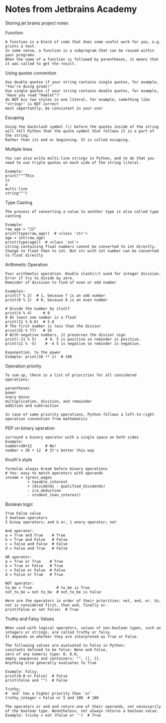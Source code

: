 # Notes from Jetbrains Academy
Storing jet brains project notes

Function

    A function is a block of code that does some useful work for you, e.g. prints a text. 
    In some sense, a function is a subprogram that can be reused within your programs. 
    When the name of a function is followed by parentheses, it means that it was called to get the result.

Using quotes convention

    Use double quotes if your string contains single quotes, for example, "You're doing great!"
    Use single quotes if your string contains double quotes, for example, 'Have you read "Hamlet"?'
    do NOT mix two styles in one literal, for example, something like "string!' is NOT correct
    most importantly, be consistent in your use!

Escaping

    Using the backslash symbol (\) before the quotes inside of the string will tell Python that the quote symbol that follows it is a part of the string.
    Rather than its end or beginning. It is called escaping.

Multiple lines 

    You can also write multi-line strings in Python, and to do that you need to use triple quotes on each side of the string literal.
    
    Example: 
    print("""This
    is
    a
    multi-line
    string""")

Type Casting

    The process of converting a value to another type is also called type casting
    
    Example:
    raw_age = "22"
    print(type(raw_age))  # <class 'str'>
    age = int(raw_age)
    print(type(age))  # <class 'int'>
    string containing float numbers cannot be converted to int directly. Change to float then to int. But str with int number can be converted to float directly

Arithmetic Operation

    Four arithmetic operation. Double slash(//) used for integer division. Error if try to divide by zero.
    Reminder of division to find of even or odd number
    
    Examples:
    print(7 % 2)  # 1, because 7 is an odd number
    print(8 % 2)  # 0, because 8 is an even number
    
    # Divide the number by itself
    print(4 % 4)     # 0
    # At least one number is a float
    print(11 % 6.0)  # 5.0
    # The first number is less than the divisor
    print(55 % 77)   # 55
    # With negative numbers, it preserves the divisor sign
    print(-11 % 5)    # 4. 5 is positive so reminder is positive.
    print(11 % -5)    # -4 5 is negative so reminder is negative.
    
    Exponention. to the power
    Example: print(10 ** 2)  # 100


Operation priority

    To sum up, there is a list of priorities for all considered operations:

    parentheses
    power
    unary minus
    multiplication, division, and remainder
    addition and subtraction
    
    In case of same priority operations, Python follows a left-to-right operation convention from mathematics

PEP on binary operation

    surround a binary operator with a single space on both sides
    Example:
    number=30+12      # No!
    number = 30 + 12  # It's better this way
    

Knuth's style

    formulas always break before binary operations
    # Yes: easy to match operators with operands
    income = (gross_wages
              + taxable_interest
              + (dividends - qualified_dividends)
              - ira_deduction
              - student_loan_interest)

Boolean logic

    True False value
    3 boolean operators
    2 binay operators; and & or, 1 unary operator; not

    And operator:
    a = True and True    # True
    b = True and False   # False
    c = False and False  # False
    d = False and True   # False

    OR operator:
    a = True or True    # True
    b = True or False   # True
    c = False or False  # False
    d = False or True   # True

    NOT operator:
    to_be = True           # to_be is True
    not_to_be = not to_be  # not_to_be is False
    
    Here are the operators in order of their priorities: not, and, or. So, not is considered first, than and, finally or.
    print(False or not False)  # True

Truthy and Falsy Values

    When used with logical operators, values of non-boolean types, such as integers or strings, are called truthy or falsy
    It depends on whether they are interpreted as True or False.

    The following values are evaluated to False in Python:
    constants defined to be false: None and False,
    zero of any numeric type: 0, 0.0,
    empty sequences and containers: "", [], {}.
    Anything else generally evaluates to True
    
    Example: Falsy;
    print(0.0 or False)  # False
    print(False and "")  # False
    
    Truthy;
    # `and` has a higher priority than `or`
    truthy_integer = False or 5 and 100  # 100

    The operators or and and return one of their operands, not necessarily of the boolean type. Nonetheless, not always returns a boolean value.
    Example: tricky = not (False or '')  # True




